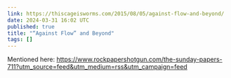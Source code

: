```yaml
---
link: https://thiscageisworms.com/2015/08/05/against-flow-and-beyond/
date: 2024-03-31 16:02 UTC
published: true
title: "“Against Flow” and Beyond"
tags: []
---
```


Mentioned here: https://www.rockpapershotgun.com/the-sunday-papers-711?utm_source=feed&utm_medium=rss&utm_campaign=feed
